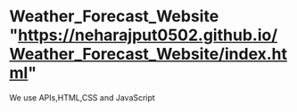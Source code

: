 # Weather_Forecast_Website "https://neharajput0502.github.io/Weather_Forecast_Website/index.html"
We use APIs,HTML,CSS and JavaScript
